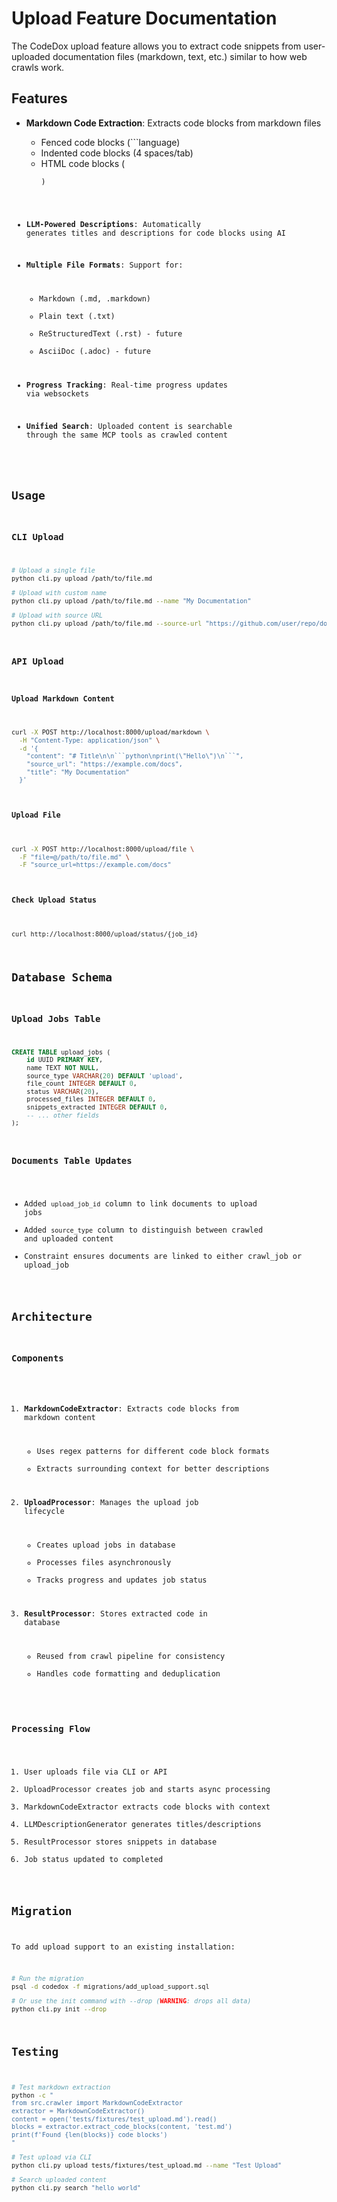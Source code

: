 # Upload Feature Documentation

The CodeDox upload feature allows you to extract code snippets from user-uploaded documentation files (markdown, text, etc.) similar to how web crawls work.

## Features

- **Markdown Code Extraction**: Extracts code blocks from markdown files
  - Fenced code blocks (```language)
  - Indented code blocks (4 spaces/tab)
  - HTML code blocks (<pre><code>)
  
- **LLM-Powered Descriptions**: Automatically generates titles and descriptions for code blocks using AI

- **Multiple File Formats**: Support for:
  - Markdown (.md, .markdown)
  - Plain text (.txt)
  - ReStructuredText (.rst) - future
  - AsciiDoc (.adoc) - future

- **Progress Tracking**: Real-time progress updates via websockets

- **Unified Search**: Uploaded content is searchable through the same MCP tools as crawled content

## Usage

### CLI Upload

```bash
# Upload a single file
python cli.py upload /path/to/file.md

# Upload with custom name
python cli.py upload /path/to/file.md --name "My Documentation"

# Upload with source URL
python cli.py upload /path/to/file.md --source-url "https://github.com/user/repo/docs.md"
```

### API Upload

#### Upload Markdown Content

```bash
curl -X POST http://localhost:8000/upload/markdown \
  -H "Content-Type: application/json" \
  -d '{
    "content": "# Title\n\n```python\nprint(\"Hello\")\n```",
    "source_url": "https://example.com/docs",
    "title": "My Documentation"
  }'
```

#### Upload File

```bash
curl -X POST http://localhost:8000/upload/file \
  -F "file=@/path/to/file.md" \
  -F "source_url=https://example.com/docs"
```

#### Check Upload Status

```bash
curl http://localhost:8000/upload/status/{job_id}
```

## Database Schema

### Upload Jobs Table

```sql
CREATE TABLE upload_jobs (
    id UUID PRIMARY KEY,
    name TEXT NOT NULL,
    source_type VARCHAR(20) DEFAULT 'upload',
    file_count INTEGER DEFAULT 0,
    status VARCHAR(20),
    processed_files INTEGER DEFAULT 0,
    snippets_extracted INTEGER DEFAULT 0,
    -- ... other fields
);
```

### Documents Table Updates

- Added `upload_job_id` column to link documents to upload jobs
- Added `source_type` column to distinguish between crawled and uploaded content
- Constraint ensures documents are linked to either crawl_job or upload_job

## Architecture

### Components

1. **MarkdownCodeExtractor**: Extracts code blocks from markdown content
   - Uses regex patterns for different code block formats
   - Extracts surrounding context for better descriptions

2. **UploadProcessor**: Manages the upload job lifecycle
   - Creates upload jobs in database
   - Processes files asynchronously
   - Tracks progress and updates job status

3. **ResultProcessor**: Stores extracted code in database
   - Reused from crawl pipeline for consistency
   - Handles code formatting and deduplication

### Processing Flow

1. User uploads file via CLI or API
2. UploadProcessor creates job and starts async processing
3. MarkdownCodeExtractor extracts code blocks with context
4. LLMDescriptionGenerator generates titles/descriptions
5. ResultProcessor stores snippets in database
6. Job status updated to completed

## Migration

To add upload support to an existing installation:

```bash
# Run the migration
psql -d codedox -f migrations/add_upload_support.sql

# Or use the init command with --drop (WARNING: drops all data)
python cli.py init --drop
```

## Testing

```bash
# Test markdown extraction
python -c "
from src.crawler import MarkdownCodeExtractor
extractor = MarkdownCodeExtractor()
content = open('tests/fixtures/test_upload.md').read()
blocks = extractor.extract_code_blocks(content, 'test.md')
print(f'Found {len(blocks)} code blocks')
"

# Test upload via CLI
python cli.py upload tests/fixtures/test_upload.md --name "Test Upload"

# Search uploaded content
python cli.py search "hello world"
```